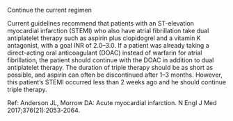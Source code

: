 Continue the current regimen

Current guidelines recommend that patients with an ST-elevation myocardial infarction (STEMI) who also have atrial fibrillation take dual antiplatelet therapy such as aspirin plus clopidogrel and a vitamin K antagonist, with a goal INR of 2.0–3.0. If a patient was already taking a direct-acting oral anticoagulant (DOAC) instead of warfarin for atrial fibrillation, the patient should continue with the DOAC in addition to dual antiplatelet therapy. The duration of triple therapy should be as short as possible, and aspirin can often be discontinued after 1–3 months. However, this patient’s STEMI occurred less than 2 weeks ago and he should continue triple therapy.

Ref: Anderson JL, Morrow DA: Acute myocardial infarction. N Engl J Med 2017;376(21):2053-2064.